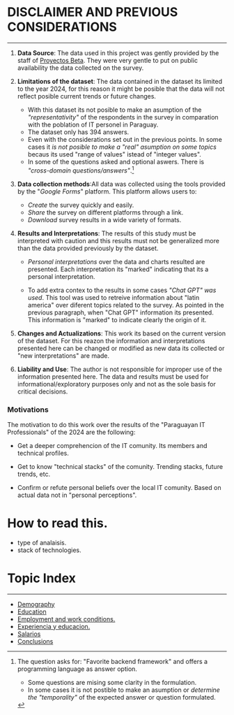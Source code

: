 # DISCLAIMER AND PREVIOUS CONSIDERATIONS



<!--
<div id="canvas1"></div>
<div id="canvas2"></div>
-->



______________________________________________________________________

1. **Data Source**: The data used in this project was gently provided
   by the staff of [Proyectos
   Beta](https://proyectosbeta.net/2024/06/resultados-de-la-encuesta-sobre-developers-en-paraguay-2024/).
   They were very gentle to put on public availability the data collected on
   the survey.

2. **Limitations of the dataset**: The data contained in the dataset its limited
   to the year 2024, for this reason it might be posible that the data will not
   reflect posible current trends or future changes. 
     - With this dataset its not posible to make an asumption of the
       *"representativity"* of the respondents in the survey in comparation with
       the poblation of IT personel in Paraguay.
     - The dataset only has 394 answers.    
     - Even with the considerations set out in the previous points. In some
       cases it *is not posible to make a "real" asumption on some topics*
       becaus its used "range of values" istead of "integer values".
     - In some of the questions asked and optional aswers. There is
       *"cross-domain questions/answers"*.[^1]
[^1]:   The question asks for: "Favorite backend framework" and offers a
programming language as answer option.
     - Some questions are mising some clarity in the formulation.
     - In some cases it is not postible to make an asumption or *determine the
       "temporality"* of the expected answer or question formulated. [^2]   
[^2]: ej. "Modalidad de trabajao."



3. **Data collection methods**:All data was collected using the tools provided
   by the "*Google Forms*" platform. This platform allows users to:
    - *Create* the survey quickly and easily.
    - *Share* the survey on different platforms through a link.
    - *Download* survey results in a wide variety of formats. 




4. **Results and Interpretations**: 
The results of this study must be interpreted with caution and this results
must not be generalized more than the data provided previously by the dataset.

    - *Personal interpretations* over the data and charts resulted are presented.
      Each interpretation its "marked" indicating that its a personal
      interpretation. 

    - To add extra contex to the results in some cases *"Chat GPT" was used*.
      This tool was used to retreive information about "latin america" over
      diferent topics related to the survey. As pointed in the previous
      paragraph, when "Chat GPT" information its presented. This information is "marked" to
      indicate clearly the origin of it.

5. **Changes and Actualizations**: This work its based on the current version
of the dataset. For this reazon the information and interpretations
presented here can be changed or modified as new data its collected or "new
interpretations" are made.


6. **Liability and Use**: The author is not responsible for improper use
of the information presented here. The data and results must be used
for informational/exploratory purposes only and not as the sole basis for
critical decisions.


### Motivations
The motivation to do this work over the results of the "Paraguayan IT
Professionals" of the 2024 are the following:

- Get a deeper comprehencion of the IT comunity. Its members and technical
  profiles.

- Get to know "technical stacks" of the comunity. Trending stacks, future
  trends, etc.

- Confirm or refute personal beliefs over the local IT comunity. Based on
  actual data not in "personal perceptions".


# How to read this.

- type of analaisis.
- stack of technologies.



<a id='topic_index'></a>
# Topic Index 

______________________________________________________________________

- [Demography](demografia/demografia.md)
- [Education](educacion/educacion.md)
- [Employment and work conditions.](empleo_y_condiciones_de_trabajo/empleo_y_condiciones_de_trabajo.md)
- [Experiencia y educacion.](experiencia_y_educacion/experiencia_y_educacion.md)
- [Salarios](salarios/salarios.md) 
- [Conclusions](../conclucions)





